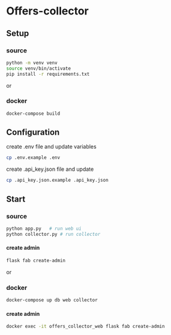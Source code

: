 # Offers-collector

## Setup

### source
```bash
python -m venv venv
source venv/bin/activate
pip install -r requirements.txt
```
or
### docker
```bash
docker-compose build
```

## Сonfiguration
create .env file and update variables
```bash
cp .env.example .env
```
create .api_key.json file and update
```bash
cp .api_key.json.example .api_key.json
```


## Start
### source
```bash
python app.py   # run web ui
python collector.py # run collector
```
#### create admin
```bash
flask fab create-admin
```
or

### docker
```bash
docker-compose up db web collector
```
#### create admin
```bash
docker exec -it offers_collector_web flask fab create-admin
```
